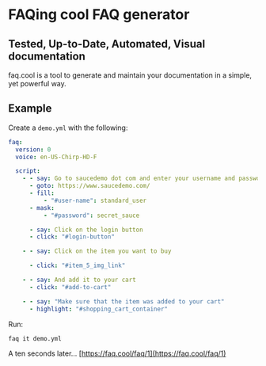 # FAQing cool FAQ generator
## Tested, Up-to-Date, Automated, Visual documentation
faq.cool is a tool to generate and maintain your documentation in a simple, yet powerful way.

## Example
Create a `demo.yml` with the following:
```yaml
faq:
  version: 0
  voice: en-US-Chirp-HD-F

  script:
    - - say: Go to saucedemo dot com and enter your username and password
      - goto: https://www.saucedemo.com/
      - fill:
          - "#user-name": standard_user
      - mask:
          - "#password": secret_sauce

      - say: Click on the login button
      - click: "#login-button"

    - - say: Click on the item you want to buy

      - click: "#item_5_img_link"

    - - say: And add it to your cart
      - click: "#add-to-cart"

    - - say: "Make sure that the item was added to your cart"
      - highlight: "#shopping_cart_container"

```

Run:
```bash
faq it demo.yml
```

A ten seconds later...
[https://faq.cool/faq/1](https://faq.cool/faq/1)